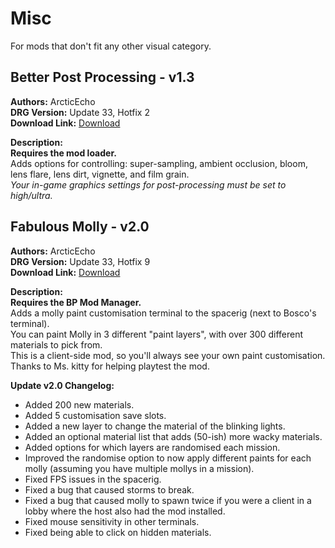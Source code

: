 # Misc

For mods that don't fit any other visual category.

<!-- mod list -->

## Better Post Processing - v1.3
**Authors:** ArcticEcho  
**DRG Version:** Update 33, Hotfix 2  
**Download Link:** [Download](https://github.com/ArcticEcho/DRG-Mods/raw/9af05f5ba5645ab336fa03dc6d5712d9fa1a7216/Visual/Misc/Better%20Post%20Processing%20-%20V1.3%20_P.pak)  

**Description:**  
**Requires the mod loader.**  
Adds options for controlling: super-sampling, ambient occlusion, bloom, lens flare, lens dirt, vignette, and film grain.  
_Your in-game graphics settings for post-processing must be set to high/ultra._

## Fabulous Molly - v2.0
**Authors:** ArcticEcho  
**DRG Version:** Update 33, Hotfix 9  
**Download Link:** [Download](https://github.com/ArcticEcho/DRG-Mods/raw/39b033c526df0984d3bbdcfce3d0faa02190ea36/Visual/Misc/Fabulous%20Molly%20-%20V2.0%20_P.pak)  

**Description:**  
**Requires the BP Mod Manager.**  
Adds a molly paint customisation terminal to the spacerig (next to Bosco's terminal).  
You can paint Molly in 3 different "paint layers", with over 300 different materials to pick from.  
This is a client-side mod, so you'll always see your own paint customisation.  
Thanks to Ms. kitty for helping playtest the mod.

**Update v2.0 Changelog:**  
- Added 200 new materials.  
 - Added 5 customisation save slots.  
 - Added a new layer to change the material of the blinking lights.  
 - Added an optional material list that adds (50-ish) more wacky materials.  
 - Added options for which layers are randomised each mission.  
 - Improved the randomise option to now apply different paints for each molly (assuming you have multiple mollys in a mission).  
 - Fixed FPS issues in the spacerig.  
 - Fixed a bug that caused storms to break.  
 - Fixed a bug that caused molly to spawn twice if you were a client in a lobby where the host also had the mod installed.  
 - Fixed mouse sensitivity in other terminals.  
 - Fixed being able to click on hidden materials.